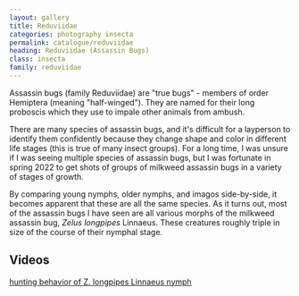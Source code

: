 ```yaml
---
layout: gallery
title: Reduviidae
categories: photography insecta
permalink: catalogue/reduviidae
heading: Reduviidae (Assassin Bugs)
class: insecta
family: reduviidae
---
```


Assassin bugs (family Reduviidae) are "true bugs" - members of order Hemiptera (meaning
"half-winged"). They are named for their long proboscis which
they use to impale other animals from ambush.

There are many species of assassin bugs, and it's difficult for a layperson to
identify them confidently because they change shape and color in different life
stages (this is true of many insect groups). For a long time, I was unsure if I
was seeing multiple species of assassin bugs, but I was fortunate in spring 2022
to get shots of groups of milkweed assassin bugs in a variety of stages of
growth.

By comparing young nymphs, older nymphs, and imagos side-by-side, it becomes
apparent that these are all the same species. As it turns out, most of the
assassin bugs I have seen are all various morphs of the milkweed assassin bug,
_Zelus longpipes_ Linnaeus. These creatures roughly triple in size of the course of their nymphal stage.

## Videos

[hunting behavior of Z. longpipes Linnaeus nymph](https://www.youtube.com/shorts/KiNq_G8BNQs)
